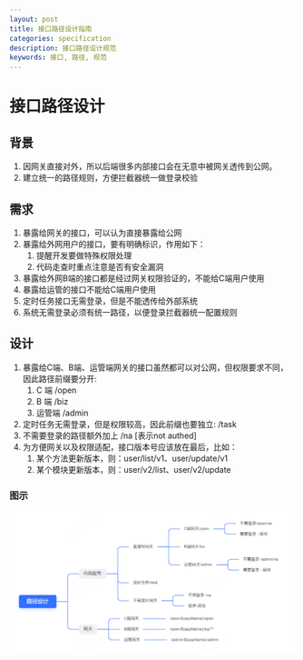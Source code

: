 ```yaml
---
layout: post
title: 接口路径设计指南
categories: specification
description: 接口路径设计规范
keywords: 接口, 路径, 规范
---
```


# 接口路径设计
## 背景
1. 因网关直接对外，所以后端很多内部接口会在无意中被网关透传到公网。
2. 建立统一的路径规则，方便拦截器统一做登录校验
## 需求
1. 暴露给网关的接口，可以认为直接暴露给公网
2. 暴露给外网用户的接口，要有明确标识，作用如下：
    1. 提醒开发要做特殊权限处理
    2. 代码走查时重点注意是否有安全漏洞
3. 暴露给外网B端的接口都是经过网关权限验证的，不能给C端用户使用
4. 暴露给运管的接口不能给C端用户使用
5. 定时任务接口无需登录，但是不能透传给外部系统
6. 系统无需登录必须有统一路径，以便登录拦截器统一配置规则
## 设计
1. 暴露给C端、B端、运管端网关的接口虽然都可以对公网，但权限要求不同，因此路径前缀要分开:
    1. C 端 /open
    2. B 端 /biz
    3. 运管端 /admin
2. 定时任务无需登录，但是权限较高，因此前缀也要独立: /task
3. 不需要登录的路径额外加上 /na [表示not authed]
4. 为方便网关以及权限适配，接口版本号应该放在最后，比如：
    1. 某个方法更新版本，则：user/list/v1、user/update/v1
    2. 某个模块更新版本，则：user/v2/list、user/v2/update
### 图示
![image](/images/interface-url-specification.png)